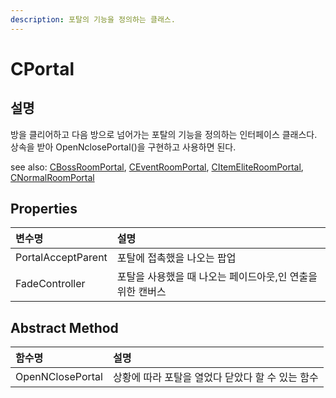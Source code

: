 ```yaml
---
description: 포탈의 기능을 정의하는 클래스.
---
```


# CPortal

## 설명 

방을 클리어하고 다음 방으로 넘어가는 포탈의 기능을 정의하는 인터페이스 클래스다. 상속을 받아 OpenNclosePortal\(\)을 구현하고 사용하면 된다.

see also: [CBossRoomPortal](cbossroomportal.md), [CEventRoomPortal](ceventroomportal.md), [CItemEliteRoomPortal](citemeliteroomportal.md), [CNormalRoomPortal](cnormalroomportal.md)

## Properties

| 변수명  | 설명  |
| :--- | :--- |
| PortalAcceptParent | 포탈에 접촉했을  나오는 팝업 |
| FadeController | 포탈을 사용했을 때 나오는 페이드아웃,인 연출을 위한 캔버스 |

## Abstract Method

| 함수명  | 설명  |
| :--- | :--- |
| OpenNClosePortal | 상황에 따라 포탈을 열었다 닫았다 할 수 있는 함수  |

